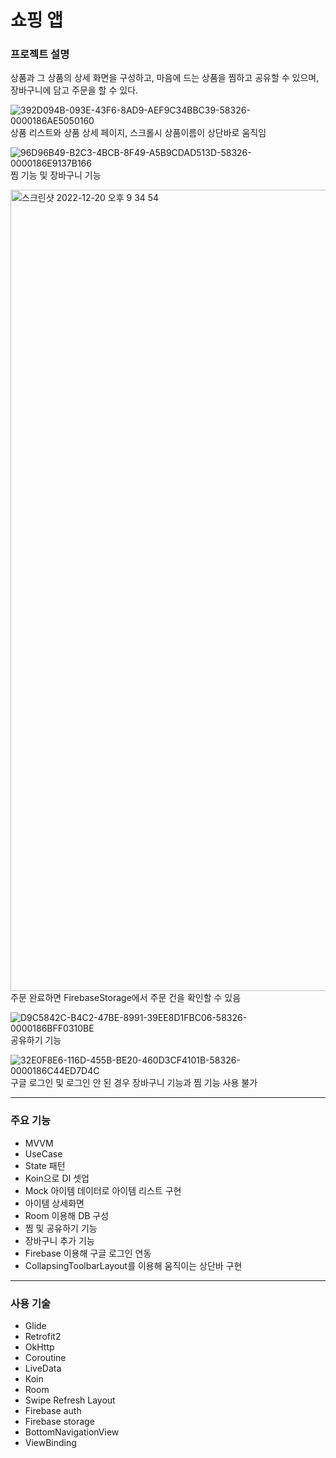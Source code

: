 # 쇼핑 앱

### 프로젝트 설명
상품과 그 상품의 상세 화면을 구성하고, 마음에 드는 상품을 찜하고 공유할 수 있으며, 장바구니에 담고 주문을 할 수 있다.



![392D094B-093E-43F6-8AD9-AEF9C34BBC39-58326-0000186AE5050160](https://user-images.githubusercontent.com/120105216/208847042-f16b4c07-2f15-4210-b017-1be98fe077a8.JPG)
상품 리스트와 상품 상세 페이지, 스크롤시 상품이름이 상단바로 움직임

![96D96B49-B2C3-4BCB-8F49-A5B9CDAD513D-58326-0000186E9137B166](https://user-images.githubusercontent.com/120105216/208848397-de3d283f-0d5d-4451-a648-248615c5001a.JPG)
찜 기능 및 장바구니 기능


<img width="1282" alt="스크린샷 2022-12-20 오후 9 34 54" src="https://user-images.githubusercontent.com/120105216/208847270-a75195eb-5773-47ac-a13f-03afcb14088e.png">
주문 완료하면 FirebaseStorage에서 주문 건을 확인할 수 있음


![D9C5842C-B4C2-47BE-8991-39EE8D1FBC06-58326-0000186BFF0310BE](https://user-images.githubusercontent.com/120105216/208847170-4bf57d4e-3eaa-4d26-ab5c-abb9d987c134.JPG)
공유하기 기능


![32E0F8E6-116D-455B-BE20-460D3CF4101B-58326-0000186C44ED7D4C](https://user-images.githubusercontent.com/120105216/208847208-87cdd10c-e86e-405f-ba89-59c5c8fbee51.JPG)
구글 로그인 및 로그인 안 된 경우 장바구니 기능과 찜 기능 사용 불가

---

### 주요 기능
- MVVM 
- UseCase
- State 패턴
- Koin으로 DI 셋업
- Mock 아이템 데이터로 아이템 리스트 구현
- 아이템 상세화면
- Room 이용해 DB 구성
- 찜 및 공유하기 기능
- 장바구니 추가 기능
- Firebase 이용해 구글 로그인 연동
- CollapsingToolbarLayout를 이용해 움직이는 상단바 구현

---

### 사용 기술
- Glide
- Retrofit2
- OkHttp
- Coroutine
- LiveData
- Koin
- Room
- Swipe Refresh Layout
- Firebase auth
- Firebase storage
- BottomNavigationView
- ViewBinding
